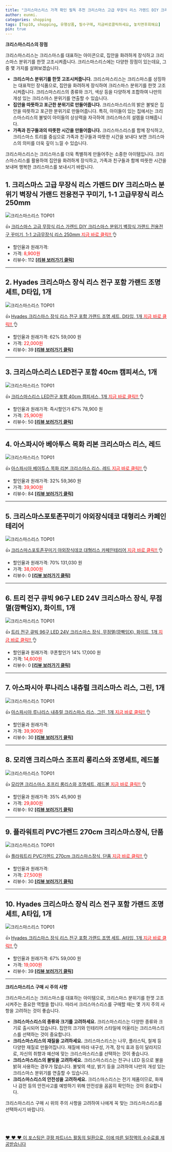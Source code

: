 ```yaml
---
title: "크리스마스리스 가격 확인 필독 추천 크리스마스 고급 무장식 리스 가렌드 DIY 크리스마스 분위기 벽장식 가랜드 전용전구 꾸미기, 1-1 고급무장식 리스 250m 비교 장점 구매가이드"
author: eunmi.
categories: shopping
tags: [Top10, shopping, 유행상품, 필수구매, 지금바로클릭하세요, 놓치면후회해요]
pin: true
---
```

**크리스마스리스의 장점**

크리스마스리스는 크리스마스를 대표하는 아이콘으로, 집안을 화려하게 장식하고 크리스마스 분위기를 한껏 고조시켜줍니다. 크리스마스리스에는 다양한 장점이 있는데요, 그 중 몇 가지를 살펴보겠습니다.

* **크리스마스 분위기를 한껏 고조시켜줍니다.** 크리스마스리스는 크리스마스를 상징하는 대표적인 장식품으로, 집안을 화려하게 장식하여 크리스마스 분위기를 한껏 고조시켜줍니다. 크리스마스리스의 종류와 크기, 색상 등을 다양하게 조합하여 나만의 개성 있는 크리스마스 분위기를 연출할 수 있습니다.
* **집안을 따뜻하고 포근한 분위기로 만들어줍니다.** 크리스마스리스의 밝은 불빛은 집안을 따뜻하고 포근한 분위기로 만들어줍니다. 특히, 아이들이 있는 집에서는 크리스마스리스의 불빛이 아이들의 상상력을 자극하여 크리스마스의 설렘을 더해줍니다.
* **가족과 친구들과의 따뜻한 시간을 만들어줍니다.** 크리스마스리스를 함께 장식하고, 크리스마스 트리를 중심으로 가족과 친구들과 따뜻한 시간을 보내다 보면 크리스마스의 의미를 더욱 깊이 느낄 수 있습니다.

크리스마스리스는 크리스마스를 더욱 특별하게 만들어주는 소중한 아이템입니다. 크리스마스리스를 활용하여 집안을 화려하게 장식하고, 가족과 친구들과 함께 따뜻한 시간을 보내며 행복한 크리스마스를 보내시기 바랍니다.

   

## 1. 크리스마스 고급 무장식 리스 가렌드 DIY 크리스마스 분위기 벽장식 가랜드 전용전구 꾸미기, 1-1 고급무장식 리스 250mm

![크리스마스리스 TOP01](https://thumbnail9.coupangcdn.com/thumbnails/remote/230x230ex/image/vendor_inventory/8ac4/a4326f4da209186d039e92e861b05475040c113612822774492f77e16799.jpg)


👍 [크리스마스 고급 무장식 리스 가렌드 DIY 크리스마스 분위기 벽장식 가랜드 전용전구 꾸미기, 1-1 고급무장식 리스 250mm <font color=red> 지금 바로 클릭!! </font> ](https://link.coupang.com/re/AFFSDP?lptag=AF3617701&subid=GithubCoopas&pageKey=311556125&traceid=V0-153&itemId=983302047&vendorItemId=5403099270) 👌 


- 할인율과 원래가격: 
- 가격: <span style='color:red'>8,900원</span>
- 리뷰수: 112  [**[리뷰 보러가기 클릭]**](https://link.coupang.com/re/AFFSDP?lptag=AF3617701&subid=GithubCoopas&pageKey=311556125&traceid=V0-153&itemId=983302047&vendorItemId=5403099270)

---


   

## 2. Hyades 크리스마스 장식 리스 전구 포함 가랜드 조명 세트, D타입, 1개

![크리스마스리스 TOP01](https://thumbnail7.coupangcdn.com/thumbnails/remote/230x230ex/image/vendor_inventory/ecbb/52b79cf885d1bb5cfeeb34ec0443df70bb28df733974a39269a2258d3595.jpg)


👍 [Hyades 크리스마스 장식 리스 전구 포함 가랜드 조명 세트, D타입, 1개 <font color=red> 지금 바로 클릭!! </font> ](https://link.coupang.com/re/AFFSDP?lptag=AF3617701&subid=GithubCoopas&pageKey=7676239946&traceid=V0-153&itemId=20491446095&vendorItemId=87570048985) 👌 


- 할인율과 원래가격: 62%  59,000   원
- 가격: <span style='color:red'>22,000원</span>
- 리뷰수: 39  [**[리뷰 보러가기 클릭]**](https://link.coupang.com/re/AFFSDP?lptag=AF3617701&subid=GithubCoopas&pageKey=7676239946&traceid=V0-153&itemId=20491446095&vendorItemId=87570048985)

---


   

## 3. 크리스마스리스 LED전구 포함 40cm 캠피셔스, 1개

![크리스마스리스 TOP01](https://thumbnail7.coupangcdn.com/thumbnails/remote/230x230ex/image/vendor_inventory/baa3/b5c3bd35fb787c605a3c6431f2580c4100100c5a20e94132cb2ed194cc06.jpg)


👍 [크리스마스리스 LED전구 포함 40cm 캠피셔스, 1개 <font color=red> 지금 바로 클릭!! </font> ](https://link.coupang.com/re/AFFSDP?lptag=AF3617701&subid=GithubCoopas&pageKey=6893493923&traceid=V0-153&itemId=16556151652&vendorItemId=87679008752) 👌 


- 할인율과 원래가격: 즉시할인가 67%  78,900   원
- 가격: <span style='color:red'>25,900원</span>
- 리뷰수: 50  [**[리뷰 보러가기 클릭]**](https://link.coupang.com/re/AFFSDP?lptag=AF3617701&subid=GithubCoopas&pageKey=6893493923&traceid=V0-153&itemId=16556151652&vendorItemId=87679008752)

---


   

## 4. 아스파시아 베아투스 목화 리본 크리스마스 리스, 레드

![크리스마스리스 TOP01](https://thumbnail7.coupangcdn.com/thumbnails/remote/230x230ex/image/retail/images/7436831494710085-07ab89f1-e57a-4f5a-8e5b-927147026610.jpg)


👍 [아스파시아 베아투스 목화 리본 크리스마스 리스, 레드 <font color=red> 지금 바로 클릭!! </font> ](https://link.coupang.com/re/AFFSDP?lptag=AF3617701&subid=GithubCoopas&pageKey=6062542970&traceid=V0-153&itemId=11154602285&vendorItemId=78432904607) 👌 


- 할인율과 원래가격: 32%  59,360   원
- 가격: <span style='color:red'>39,900원</span>
- 리뷰수: 84  [**[리뷰 보러가기 클릭]**](https://link.coupang.com/re/AFFSDP?lptag=AF3617701&subid=GithubCoopas&pageKey=6062542970&traceid=V0-153&itemId=11154602285&vendorItemId=78432904607)

---


   

## 5. 크리스마스포토존꾸미기 야외장식데코 대형리스 카페인테리어

![크리스마스리스 TOP01](https://thumbnail7.coupangcdn.com/thumbnails/remote/230x230ex/image/vendor_inventory/1818/23249feda162ab94123f684c278ad614570418af30b52e7f25adfa17d0e3.jpg)


👍 [크리스마스포토존꾸미기 야외장식데코 대형리스 카페인테리어 <font color=red> 지금 바로 클릭!! </font> ](https://link.coupang.com/re/AFFSDP?lptag=AF3617701&subid=GithubCoopas&pageKey=7710886691&traceid=V0-153&itemId=20669535938&vendorItemId=87741930141) 👌 


- 할인율과 원래가격: 70%  131,030   원
- 가격: <span style='color:red'>38,000원</span>
- 리뷰수: 0  [**[리뷰 보러가기 클릭]**](https://link.coupang.com/re/AFFSDP?lptag=AF3617701&subid=GithubCoopas&pageKey=7710886691&traceid=V0-153&itemId=20669535938&vendorItemId=87741930141)

---


   

## 6. 트리 전구 큐빅 96구 LED 24V 크리스마스 장식, 무점멸(깜빡임X), 화이트, 1개

![크리스마스리스 TOP01](https://thumbnail6.coupangcdn.com/thumbnails/remote/230x230ex/image/vendor_inventory/5686/725b72071fe4ed929624a774f63b0b22b66da3267c8bd76f2eda07370f6c.jpg)


👍 [트리 전구 큐빅 96구 LED 24V 크리스마스 장식, 무점멸(깜빡임X), 화이트, 1개 <font color=red> 지금 바로 클릭!! </font> ](https://link.coupang.com/re/AFFSDP?lptag=AF3617701&subid=GithubCoopas&pageKey=6768869406&traceid=V0-153&itemId=15886659816&vendorItemId=83094938466) 👌 


- 할인율과 원래가격: 쿠폰할인가 14%  17,000   원
- 가격: <span style='color:red'>14,600원</span>
- 리뷰수: 0  [**[리뷰 보러가기 클릭]**](https://link.coupang.com/re/AFFSDP?lptag=AF3617701&subid=GithubCoopas&pageKey=6768869406&traceid=V0-153&itemId=15886659816&vendorItemId=83094938466)

---


   

## 7. 아스파시아 루나리스 내츄럴 크리스마스 리스, 그린, 1개

![크리스마스리스 TOP01](https://thumbnail8.coupangcdn.com/thumbnails/remote/230x230ex/image/retail/images/3658967654852633-ad5799e8-0ddf-430b-ad13-8fc580ca99b0.jpg)


👍 [아스파시아 루나리스 내츄럴 크리스마스 리스, 그린, 1개 <font color=red> 지금 바로 클릭!! </font> ](https://link.coupang.com/re/AFFSDP?lptag=AF3617701&subid=GithubCoopas&pageKey=6776646330&traceid=V0-153&itemId=15924788109&vendorItemId=83132013185) 👌 


- 할인율과 원래가격: 
- 가격: <span style='color:red'>39,900원</span>
- 리뷰수: 30  [**[리뷰 보러가기 클릭]**](https://link.coupang.com/re/AFFSDP?lptag=AF3617701&subid=GithubCoopas&pageKey=6776646330&traceid=V0-153&itemId=15924788109&vendorItemId=83132013185)

---


   

## 8. 모리앤 크리스마스 조프리 롱리스와 조명세트, 레드볼

![크리스마스리스 TOP01](https://thumbnail8.coupangcdn.com/thumbnails/remote/230x230ex/image/retail/images/2022/09/21/9/1/37461c1f-eb8d-46c4-ae96-6c2c8b00cf1a.jpg)


👍 [모리앤 크리스마스 조프리 롱리스와 조명세트, 레드볼 <font color=red> 지금 바로 클릭!! </font> ](https://link.coupang.com/re/AFFSDP?lptag=AF3617701&subid=GithubCoopas&pageKey=6059306301&traceid=V0-153&itemId=15993204793&vendorItemId=83198608448) 👌 


- 할인율과 원래가격: 35%  45,900   원
- 가격: <span style='color:red'>29,800원</span>
- 리뷰수: 92  [**[리뷰 보러가기 클릭]**](https://link.coupang.com/re/AFFSDP?lptag=AF3617701&subid=GithubCoopas&pageKey=6059306301&traceid=V0-153&itemId=15993204793&vendorItemId=83198608448)

---


   

## 9. 플라워트리 PVC가렌드 270cm 크리스마스장식, 단품

![크리스마스리스 TOP01](https://thumbnail7.coupangcdn.com/thumbnails/remote/230x230ex/image/vendor_inventory/6be7/f2878de3e4f98b55f691f97d3266ec409f21d0acc43952efc6ab5e6d6e6b.jpg)


👍 [플라워트리 PVC가렌드 270cm 크리스마스장식, 단품 <font color=red> 지금 바로 클릭!! </font> ](https://link.coupang.com/re/AFFSDP?lptag=AF3617701&subid=GithubCoopas&pageKey=8709744&traceid=V0-153&itemId=38012879&vendorItemId=3056500230) 👌 


- 할인율과 원래가격: 
- 가격: <span style='color:red'>27,500원</span>
- 리뷰수: 30  [**[리뷰 보러가기 클릭]**](https://link.coupang.com/re/AFFSDP?lptag=AF3617701&subid=GithubCoopas&pageKey=8709744&traceid=V0-153&itemId=38012879&vendorItemId=3056500230)

---


   

## 10. Hyades 크리스마스 장식 리스 전구 포함 가랜드 조명 세트, A타입, 1개

![크리스마스리스 TOP01](https://thumbnail8.coupangcdn.com/thumbnails/remote/230x230ex/image/vendor_inventory/f972/dbbc88093d147ea937be102817e0f59fe9189dafe8dbc31fce7c93740390.jpg)


👍 [Hyades 크리스마스 장식 리스 전구 포함 가랜드 조명 세트, A타입, 1개 <font color=red> 지금 바로 클릭!! </font> ](https://link.coupang.com/re/AFFSDP?lptag=AF3617701&subid=GithubCoopas&pageKey=7676239946&traceid=V0-153&itemId=20491446093&vendorItemId=87570048933) 👌 


- 할인율과 원래가격: 67%  59,000   원
- 가격: <span style='color:red'>19,000원</span>
- 리뷰수: 39  [**[리뷰 보러가기 클릭]**](https://link.coupang.com/re/AFFSDP?lptag=AF3617701&subid=GithubCoopas&pageKey=7676239946&traceid=V0-153&itemId=20491446093&vendorItemId=87570048933)

---
**크리스마스리스 구매 시 주의 사항**

크리스마스리스는 크리스마스를 대표하는 아이템으로, 크리스마스 분위기를 한껏 고조시켜주는 중요한 역할을 합니다. 따라서 크리스마스리스를 구매할 때는 몇 가지 주의 사항을 고려하는 것이 좋습니다.

* **크리스마스리스의 종류와 크기를 고려하세요.** 크리스마스리스는 다양한 종류와 크기로 출시되어 있습니다. 집안의 크기와 인테리어 스타일에 어울리는 크리스마스리스를 선택하는 것이 중요합니다.
* **크리스마스리스의 재질을 고려하세요.** 크리스마스리스는 나무, 플라스틱, 철제 등 다양한 재질로 만들어집니다. 재질에 따라 내구성, 가격, 장식 효과 등이 달라지므로, 자신의 취향과 예산에 맞는 크리스마스리스를 선택하는 것이 좋습니다.
* **크리스마스리스의 불빛을 고려하세요.** 크리스마스리스는 전구나 LED 등으로 불을 밝혀 사용하는 경우가 많습니다. 불빛의 색상, 밝기 등을 고려하여 나만의 개성 있는 크리스마스 분위기를 연출할 수 있습니다.
* **크리스마스리스의 안전성을 고려하세요.** 크리스마스리스는 전기 제품이므로, 화재나 감전 등의 안전사고를 예방하기 위해 안전성을 꼼꼼히 확인하는 것이 중요합니다.

크리스마스리스 구매 시 위의 주의 사항을 고려하여 나에게 꼭 맞는 크리스마스리스를 선택하시기 바랍니다.<br><br><br><br><br> [ ❤ ❤ ❤ 이 포스팅은 쿠팡 파트너스 활동의 일환으로, 이에 따른 일정액의 수수료를 제공받습니다](https://link.coupang.com/a/bcEFyh)